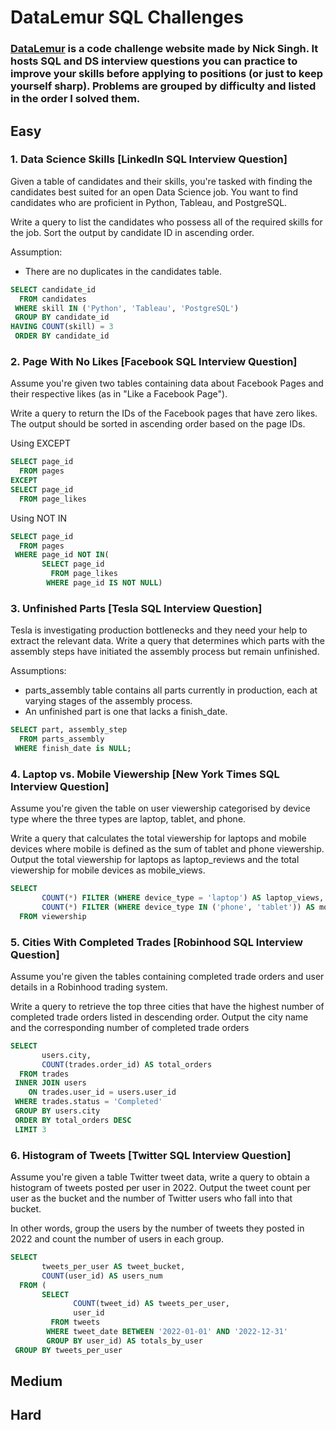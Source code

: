 # DataLemur SQL Challenges
### [DataLemur](https://datalemur.com) is a code challenge website made by Nick Singh. It hosts SQL and DS interview questions you can practice to improve your skills before applying to positions (or just to keep yourself sharp). Problems are grouped by difficulty and listed in the order I solved them.

## Easy

### 1. Data Science Skills [LinkedIn SQL Interview Question]

Given a table of candidates and their skills, you're tasked with finding the candidates best suited for an open Data Science job. You want to find candidates who are proficient in Python, Tableau, and PostgreSQL.

Write a query to list the candidates who possess all of the required skills for the job. Sort the output by candidate ID in ascending order.

Assumption:

- There are no duplicates in the candidates table.

```sql
SELECT candidate_id
  FROM candidates
 WHERE skill IN ('Python', 'Tableau', 'PostgreSQL')
 GROUP BY candidate_id
HAVING COUNT(skill) = 3
 ORDER BY candidate_id

```

### 2. Page With No Likes [Facebook SQL Interview Question]

Assume you're given two tables containing data about Facebook Pages and their respective likes (as in "Like a Facebook Page").

Write a query to return the IDs of the Facebook pages that have zero likes. The output should be sorted in ascending order based on the page IDs.

Using EXCEPT
```sql
SELECT page_id
  FROM pages
EXCEPT
SELECT page_id
  FROM page_likes
```

Using NOT IN
```sql
SELECT page_id
  FROM pages
 WHERE page_id NOT IN(
       SELECT page_id
         FROM page_likes
        WHERE page_id IS NOT NULL)
```

### 3. Unfinished Parts [Tesla SQL Interview Question]

Tesla is investigating production bottlenecks and they need your help to extract the relevant data. Write a query that determines which parts with the assembly steps have initiated the assembly process but remain unfinished.

Assumptions:

- parts_assembly table contains all parts currently in production, each at varying stages of the assembly process.
- An unfinished part is one that lacks a finish_date.

```sql
SELECT part, assembly_step
  FROM parts_assembly 
 WHERE finish_date is NULL;
```

### 4. Laptop vs. Mobile Viewership [New York Times SQL Interview Question]

Assume you're given the table on user viewership categorised by device type where the three types are laptop, tablet, and phone.

Write a query that calculates the total viewership for laptops and mobile devices where mobile is defined as the sum of tablet and phone viewership. Output the total viewership for laptops as laptop_reviews and the total viewership for mobile devices as mobile_views.

```sql
SELECT
       COUNT(*) FILTER (WHERE device_type = 'laptop') AS laptop_views,
       COUNT(*) FILTER (WHERE device_type IN ('phone', 'tablet')) AS mobile_views
  FROM viewership
```

### 5. Cities With Completed Trades [Robinhood SQL Interview Question]

Assume you're given the tables containing completed trade orders and user details in a Robinhood trading system.

Write a query to retrieve the top three cities that have the highest number of completed trade orders listed in descending order. Output the city name and the corresponding number of completed trade orders

```sql
SELECT
       users.city,
       COUNT(trades.order_id) AS total_orders
  FROM trades
 INNER JOIN users
    ON trades.user_id = users.user_id
 WHERE trades.status = 'Completed'
 GROUP BY users.city
 ORDER BY total_orders DESC
 LIMIT 3
```
### 6. Histogram of Tweets [Twitter SQL Interview Question]

Assume you're given a table Twitter tweet data, write a query to obtain a histogram of tweets posted per user in 2022. Output the tweet count per user as the bucket and the number of Twitter users who fall into that bucket.

In other words, group the users by the number of tweets they posted in 2022 and count the number of users in each group.

```sql
SELECT
       tweets_per_user AS tweet_bucket,
       COUNT(user_id) AS users_num
  FROM (
       SELECT 
              COUNT(tweet_id) AS tweets_per_user,
              user_id
         FROM tweets
        WHERE tweet_date BETWEEN '2022-01-01' AND '2022-12-31'
        GROUP BY user_id) AS totals_by_user
 GROUP BY tweets_per_user
```

## Medium

## Hard
